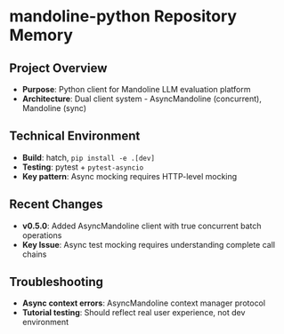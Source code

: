 # mandoline-python Repository Memory

## Project Overview
- **Purpose**: Python client for Mandoline LLM evaluation platform
- **Architecture**: Dual client system - AsyncMandoline (concurrent), Mandoline (sync)

## Technical Environment
- **Build**: hatch, `pip install -e .[dev]`
- **Testing**: pytest + `pytest-asyncio`
- **Key pattern**: Async mocking requires HTTP-level mocking

## Recent Changes
- **v0.5.0**: Added AsyncMandoline client with true concurrent batch operations
- **Key Issue**: Async test mocking requires understanding complete call chains

## Troubleshooting
- **Async context errors**: AsyncMandoline context manager protocol
- **Tutorial testing**: Should reflect real user experience, not dev environment